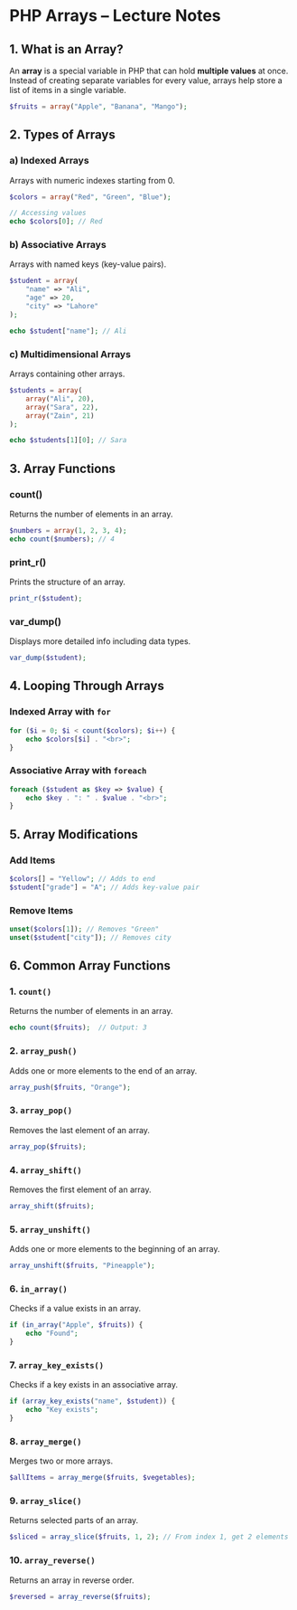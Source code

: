 # PHP Arrays – Lecture Notes

## 1. What is an Array?

An **array** is a special variable in PHP that can hold **multiple values** at once. Instead of creating separate variables for every value, arrays help store a list of items in a single variable.

```php
$fruits = array("Apple", "Banana", "Mango");
```

## 2. Types of Arrays

### a) Indexed Arrays
Arrays with numeric indexes starting from 0.

```php
$colors = array("Red", "Green", "Blue");

// Accessing values
echo $colors[0]; // Red
```

### b) Associative Arrays
Arrays with named keys (key-value pairs).

```php
$student = array(
    "name" => "Ali",
    "age" => 20,
    "city" => "Lahore"
);

echo $student["name"]; // Ali
```

### c) Multidimensional Arrays
Arrays containing other arrays.

```php
$students = array(
    array("Ali", 20),
    array("Sara", 22),
    array("Zain", 21)
);

echo $students[1][0]; // Sara
```

## 3. Array Functions

### count()
Returns the number of elements in an array.

```php
$numbers = array(1, 2, 3, 4);
echo count($numbers); // 4
```

### print_r()
Prints the structure of an array.

```php
print_r($student);
```

### var_dump()
Displays more detailed info including data types.

```php
var_dump($student);
```

## 4. Looping Through Arrays

### Indexed Array with `for`
```php
for ($i = 0; $i < count($colors); $i++) {
    echo $colors[$i] . "<br>";
}
```

### Associative Array with `foreach`
```php
foreach ($student as $key => $value) {
    echo $key . ": " . $value . "<br>";
}
```

## 5. Array Modifications

### Add Items
```php
$colors[] = "Yellow"; // Adds to end
$student["grade"] = "A"; // Adds key-value pair
```

### Remove Items
```php
unset($colors[1]); // Removes "Green"
unset($student["city"]); // Removes city
```

## 6. Common Array Functions

### 1. `count()`
Returns the number of elements in an array.

```php
echo count($fruits);  // Output: 3
```

### 2. `array_push()`
Adds one or more elements to the end of an array.

```php
array_push($fruits, "Orange");
```

### 3. `array_pop()`
Removes the last element of an array.

```php
array_pop($fruits);
```

### 4. `array_shift()`
Removes the first element of an array.

```php
array_shift($fruits);
```

### 5. `array_unshift()`
Adds one or more elements to the beginning of an array.

```php
array_unshift($fruits, "Pineapple");
```

### 6. `in_array()`
Checks if a value exists in an array.

```php
if (in_array("Apple", $fruits)) {
    echo "Found";
}
```

### 7. `array_key_exists()`
Checks if a key exists in an associative array.

```php
if (array_key_exists("name", $student)) {
    echo "Key exists";
}
```

### 8. `array_merge()`
Merges two or more arrays.

```php
$allItems = array_merge($fruits, $vegetables);
```

### 9. `array_slice()`
Returns selected parts of an array.

```php
$sliced = array_slice($fruits, 1, 2); // From index 1, get 2 elements
```

### 10. `array_reverse()`
Returns an array in reverse order.

```php
$reversed = array_reverse($fruits);
```
